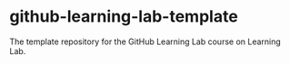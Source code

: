 # github-learning-lab-template
The template repository for the GitHub Learning Lab course on Learning Lab.
